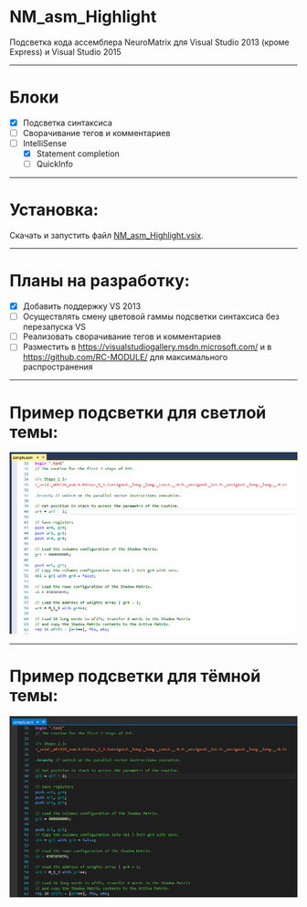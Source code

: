﻿NM_asm_Highlight
======

Подсветка кода ассемблера NeuroMatrix для Visual Studio 2013 (кроме Express) и Visual Studio 2015
___
# Блоки

- [x] Подсветка синтаксиса
- [ ] Сворачивание тегов и комментариев
- [ ] IntelliSense
	- [x] Statement completion
	- [ ] QuickInfo
	
___
# Установка:

Скачать и запустить файл [NM_asm_Highlight.vsix](export/NM_asm_Highlight.vsix).

___
# Планы на разработку:

- [x] Добавить поддержку VS 2013
- [ ] Осуществлять смену цветовой гаммы подсветки синтаксиса без перезапуска VS
- [ ] Реализовать сворачивание тегов и комментариев
- [ ] Разместить в https://visualstudiogallery.msdn.microsoft.com/ и в https://github.com/RC-MODULE/ для максимального распространения
	
___
# Пример подсветки для светлой темы:	

![Светлая тема](screens/Light_theme.PNG)

___
# Пример подсветки для тёмной темы:	

![Тёмная тема](screens/Dark_theme.PNG)


